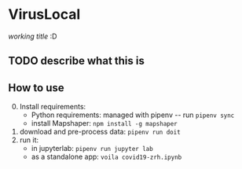 # VirusLocal
_working title_ :D

## TODO describe what this is

## How to use

0. Install requirements:
   - Python requirements: managed with pipenv -- run `pipenv sync`
   - install Mapshaper: `npm install -g mapshaper`
1. download and pre-process data: `pipenv run doit`
2. run it:
   - in jupyterlab: `pipenv run jupyter lab`
   - as a standalone app: `voila covid19-zrh.ipynb`
